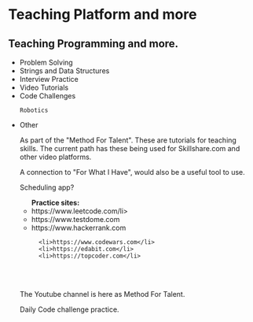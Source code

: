 <body>
  <h1>Teaching Platform and more </h1>
<h2>Teaching Programming and more.</h2>
  <ul>
<li>Problem Solving</li>
<li>Strings and Data Structures</li>
 <li>Interview Practice</li>
    <li>Video Tutorials</li>    
<li>Code Challenges</li>
    
    Robotics
<li>Other</li>
    
    
  <p>As part of the "Method For Talent". These are tutorials for teaching skills. The current path has these being used for Skillshare.com and other video platforms.</p>  
  <p> A connection to "For What I Have", would also be a useful tool to use. </p> 
  <p> Scheduling app?</p>

<ul><b>Practice sites:</b>
<li>https://www.leetcode.com/li>
      <li>https://www.testdome.com</li>
      <li>https://www.hackerrank.com</li>
      
      <li>https://www.codewars.com</li>
      <li>https://edabit.com</li>
      <li>https://topcoder.com</li>

  </ul>
  <br></br>
  <p>The Youtube channel is here as Method For Talent.</p>
  <p>Daily Code challenge practice. </p>
</body>

